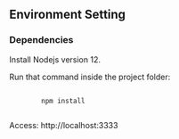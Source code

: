 ## Environment Setting

### Dependencies
<div>
	<p>Install Nodejs version 12.</p>
	<p>Run that command inside the project folder:</p>
	<code>
		npm install
	</code>
	<p>Access: http://localhost:3333</p>
</div>
